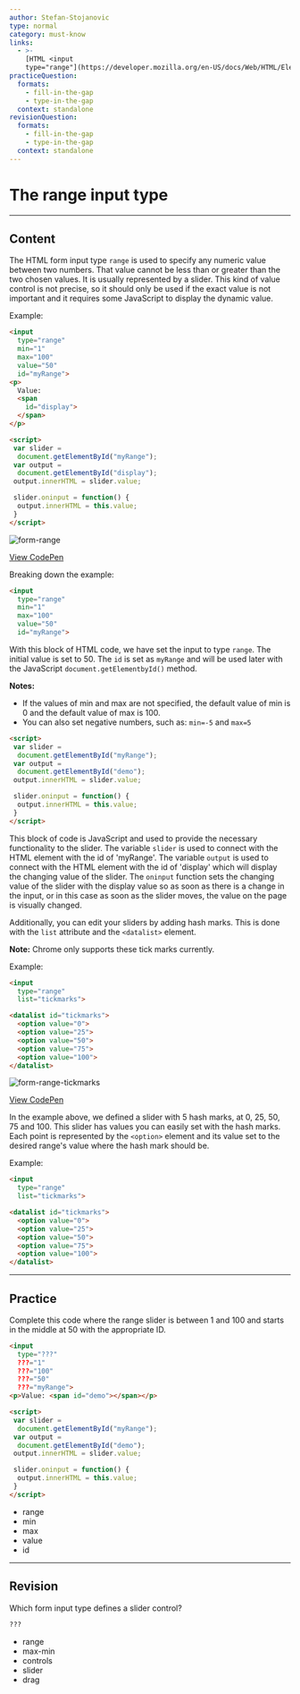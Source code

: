 ```yaml
---
author: Stefan-Stojanovic
type: normal
category: must-know
links:
  - >-
    [HTML <input
    type="range"](https://developer.mozilla.org/en-US/docs/Web/HTML/Element/input/range){documentation}
practiceQuestion:
  formats:
    - fill-in-the-gap
    - type-in-the-gap
  context: standalone
revisionQuestion:
  formats:
    - fill-in-the-gap
    - type-in-the-gap
  context: standalone
---
```


# The range input type


---

## Content

The HTML form input type `range` is used to specify any numeric value between two numbers. That value cannot be less than or greater than the two chosen values. It is usually represented by a slider. This kind of value control is not precise, so it should only be used if the exact value is not important and it requires some JavaScript to display the dynamic value.

Example:

```html
<input
  type="range"
  min="1"
  max="100"
  value="50"
  id="myRange">
<p>
  Value:
  <span
    id="display">
  </span>
</p>

<script>
 var slider =
  document.getElementById("myRange");
 var output =
  document.getElementById("display");
 output.innerHTML = slider.value;

 slider.oninput = function() {
  output.innerHTML = this.value;
 }
</script>
```

![form-range](https://img.enkipro.com/1f70f5260d5a3e085e931752cec13b62.png)

[View CodePen](https://codepen.io/enkidevs/pen/bKOxPL)

Breaking down the example:

```html
<input
  type="range"
  min="1"
  max="100"
  value="50"
  id="myRange">
```

With this block of HTML code, we have set the input to type `range`. The initial value is set to 50. The `id` is set as `myRange` and will be used later with the JavaScript `document.getElementbyId()` method.

**Notes:**

- If the values of min and max are not specified, the default value of min is 0 and the default value of max is 100.
- You can also set negative numbers, such as: `min=-5` and `max=5`

```html
<script>
 var slider =
  document.getElementById("myRange");
 var output =
  document.getElementById("demo");
 output.innerHTML = slider.value;

 slider.oninput = function() {
  output.innerHTML = this.value;
 }
</script>
```

This block of code is JavaScript and used to provide the necessary functionality to the slider. The variable `slider` is used to connect with the HTML element with the id of 'myRange'. The variable `output` is used to connect with the HTML element with the id of 'display' which will display the changing value of the slider. The `oninput` function sets the changing value of the slider with the display value so as soon as there is a change in the input, or in this case as soon as the slider moves, the value on the page is visually changed.

Additionally, you can edit your sliders by adding hash marks. This is done with the `list` attribute and the `<datalist>` element.

**Note:** Chrome only supports these tick marks currently.

Example:

```html
<input
  type="range"
  list="tickmarks">

<datalist id="tickmarks">
  <option value="0">
  <option value="25">
  <option value="50">
  <option value="75">
  <option value="100">
</datalist>
```

![form-range-tickmarks](https://img.enkipro.com/63342ac6a64cfea220a8974299990b04.png)

[View CodePen](https://codepen.io/enkidevs/pen/pKqxEY)

In the example above, we defined a slider with 5 hash marks, at 0, 25, 50, 75 and 100. This slider has values you can easily set with the hash marks. Each point is represented by the `<option>` element and its value set to the desired range's value where the hash mark should be.

Example:

```html
<input
  type="range"
  list="tickmarks">

<datalist id="tickmarks">
  <option value="0">
  <option value="25">
  <option value="50">
  <option value="75">
  <option value="100">
</datalist>
```


---

## Practice

Complete this code where the range slider is between 1 and 100 and starts in the middle at 50 with the appropriate ID.

```html
<input
  type="???"
  ???="1"
  ???="100"
  ???="50"
  ???="myRange">
<p>Value: <span id="demo"></span></p>

<script>
 var slider =
  document.getElementById("myRange");
 var output =
  document.getElementById("demo");
 output.innerHTML = slider.value;

 slider.oninput = function() {
  output.innerHTML = this.value;
 }
</script>
```

- range
- min
- max
- value
- id


---

## Revision

Which form input type defines a slider control?

```html
???
```

- range
- max-min
- controls
- slider
- drag
